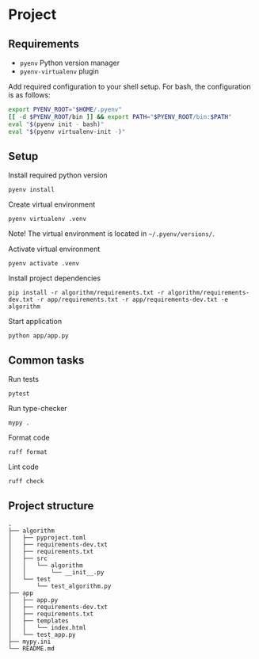 # Project

## Requirements
- `pyenv` Python version manager
- `pyenv-virtualenv` plugin

Add required configuration to your shell setup.
For bash, the configuration is as follows:
```bash
export PYENV_ROOT="$HOME/.pyenv"
[[ -d $PYENV_ROOT/bin ]] && export PATH="$PYENV_ROOT/bin:$PATH"
eval "$(pyenv init - bash)"
eval "$(pyenv virtualenv-init -)"
```

## Setup

Install required python version
```
pyenv install
```

Create virtual environment
```
pyenv virtualenv .venv
```
Note! The virtual environment is located in `~/.pyenv/versions/`.

Activate virtual environment
```
pyenv activate .venv
```

Install project dependencies
```
pip install -r algorithm/requirements.txt -r algorithm/requirements-dev.txt -r app/requirements.txt -r app/requirements-dev.txt -e algorithm
```

Start application
```
python app/app.py
```

## Common tasks

Run tests
```
pytest
```

Run type-checker
```
mypy .
```

Format code
```
ruff format
```

Lint code
```
ruff check
```

## Project structure
```
.
├── algorithm
│   ├── pyproject.toml
│   ├── requirements-dev.txt
│   ├── requirements.txt
│   ├── src
│   │   └── algorithm
│   │       └── __init__.py
│   └── test
│       └── test_algorithm.py
├── app
│   ├── app.py
│   ├── requirements-dev.txt
│   ├── requirements.txt
│   ├── templates
│   │   └── index.html
│   └── test_app.py
├── mypy.ini
└── README.md
```